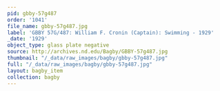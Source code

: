 ```yaml
---
pid: gbby-57g487
order: '1041'
file_name: gbby-57g487.jpg
label: 'GBBY 57G/487: William F. Cronin (Captain): Swimming - 1929'
_date: '1929'
object_type: glass plate negative
source: http://archives.nd.edu/Bagby/GBBY-57g487.jpg
thumbnail: "/_data/raw_images/bagby/gbby-57g487.jpg"
full: "/_data/raw_images/bagby/gbby-57g487.jpg"
layout: bagby_item
collection: bagby
---
```

